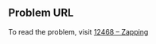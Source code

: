 ## Problem URL

To read the problem, visit [12468 – Zapping](https://uva.onlinejudge.org/external/124/p12468.pdf)
